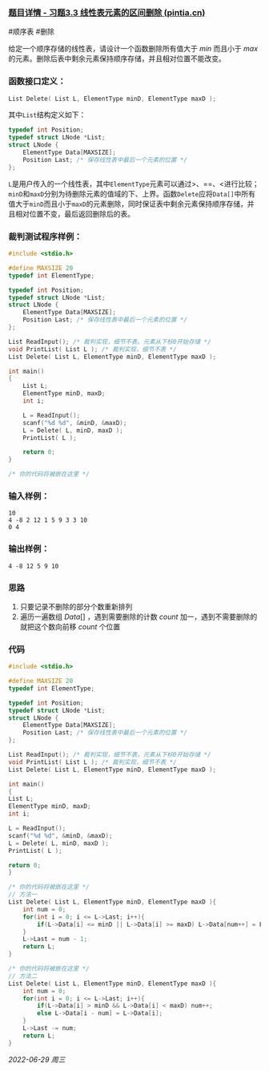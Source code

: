 ### [题目详情 - 习题3.3 线性表元素的区间删除 (pintia.cn)](https://pintia.cn/problem-sets/434/problems/966247795744329728)

#顺序表 #删除

给定一个顺序存储的线性表，请设计一个函数删除所有值大于 $min$ 而且小于 $max$ 的元素。删除后表中剩余元素保持顺序存储，并且相对位置不能改变。

### 函数接口定义：

```c++
List Delete( List L, ElementType minD, ElementType maxD );
```

其中`List`结构定义如下：

```c++
typedef int Position;
typedef struct LNode *List;
struct LNode {
    ElementType Data[MAXSIZE];
    Position Last; /* 保存线性表中最后一个元素的位置 */
};
```

`L`是用户传入的一个线性表，其中`ElementType`元素可以通过>、\=\=、<进行比较；`minD`和`maxD`分别为待删除元素的值域的下、上界。函数`Delete`应将`Data[]`中所有值大于`minD`而且小于`maxD`的元素删除，同时保证表中剩余元素保持顺序存储，并且相对位置不变，最后返回删除后的表。

### 裁判测试程序样例：

```cpp
#include <stdio.h>

#define MAXSIZE 20
typedef int ElementType;

typedef int Position;
typedef struct LNode *List;
struct LNode {
    ElementType Data[MAXSIZE];
    Position Last; /* 保存线性表中最后一个元素的位置 */
};

List ReadInput(); /* 裁判实现，细节不表。元素从下标0开始存储 */
void PrintList( List L ); /* 裁判实现，细节不表 */
List Delete( List L, ElementType minD, ElementType maxD );

int main()
{
    List L;
    ElementType minD, maxD;
    int i;

    L = ReadInput();
    scanf("%d %d", &minD, &maxD);
    L = Delete( L, minD, maxD );
    PrintList( L );

    return 0;
}

/* 你的代码将被嵌在这里 */
```

### 输入样例：

```in
10
4 -8 2 12 1 5 9 3 3 10
0 4
```

### 输出样例：

```out
4 -8 12 5 9 10 
```

### 思路

1. 只要记录不删除的部分个数重新排列
2. 遍历一遍数组 $Data[]$ ，遇到需要删除的计数 $count$ 加一，遇到不需要删除的就把这个数向前移 $count$ 个位置

### 代码

```cpp
#include <stdio.h>

#define MAXSIZE 20
typedef int ElementType;

typedef int Position;
typedef struct LNode *List;
struct LNode {
	ElementType Data[MAXSIZE];
	Position Last; /* 保存线性表中最后一个元素的位置 */
};

List ReadInput(); /* 裁判实现，细节不表。元素从下标0开始存储 */
void PrintList( List L ); /* 裁判实现，细节不表 */
List Delete( List L, ElementType minD, ElementType maxD );

int main()
{
List L;
ElementType minD, maxD;
int i;

L = ReadInput();
scanf("%d %d", &minD, &maxD);
L = Delete( L, minD, maxD );
PrintList( L );

return 0;
}

/* 你的代码将被嵌在这里 */
// 方法一
List Delete( List L, ElementType minD, ElementType maxD ){
    int num = 0;
    for(int i = 0; i <= L->Last; i++){
        if(L->Data[i] <= minD || L->Data[i] >= maxD) L->Data[num++] = L->Data[i];
    }
    L->Last = num - 1;
    return L;
}

/* 你的代码将被嵌在这里 */
// 方法二
List Delete( List L, ElementType minD, ElementType maxD ){
    int num = 0;
    for(int i = 0; i <= L->Last; i++){
        if(L->Data[i] > minD && L->Data[i] < maxD) num++;
        else L->Data[i - num] = L->Data[i];
    }
    L->Last -= num;
    return L;
}
```


*2022-06-29 周三*